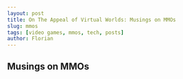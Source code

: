 ```yaml
---
layout: post
title: On The Appeal of Virtual Worlds: Musings on MMOs
slug: mmos
tags: [video games, mmos, tech, posts]
author: Florian
---
```


## Musings on MMOs
